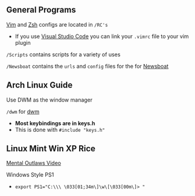 ## General Programs

[Vim](https://www.vim.org/) and [Zsh](https://www.zsh.org/) configs are located in `/RC's`

  - If you use [Visual Studio Code](https://code.visualstudio.com/) you can link your `.vimrc` file to your vim plugin

`/Scripts` contains scripts for a variety of uses

`/Newsboat` contains the `urls` and `config` files for the for [Newsboat](https://newsboat.org/index.html)

## Arch Linux Guide

Use DWM as the window manager

`/dwm` for [dwm](https://dwm.suckless.org/)

  - **Most keybindings are in keys.h**
  - This is done with `#include "keys.h"`

## Linux Mint Win XP Rice

[Mental Outlaws Video](https://www.youtube.com/watch?v=b0_0fJkvhP8&pp=ygUZbWVudGFsIG91dGxhdyB3aW5kb3dzIHN4cA%3D%3D)

Windows Style PS1

 - ``export PS1="C:\\\ \033[01;34m\]\w\[\033[00m\]> "``
